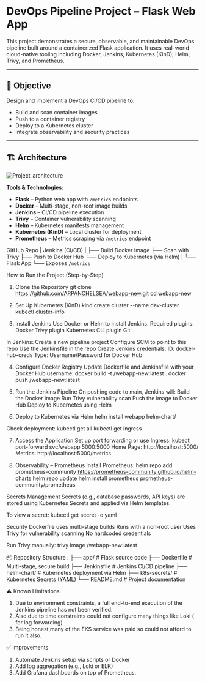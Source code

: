 # DevOps Pipeline Project – Flask Web App

This project demonstrates a secure, observable, and maintainable DevOps pipeline built around a containerized Flask application. It uses real-world cloud-native tooling including Docker, Jenkins, Kubernetes (KinD), Helm, Trivy, and Prometheus.

---

## 📌 Objective

Design and implement a DevOps CI/CD pipeline to:
- Build and scan container images
- Push to a container registry
- Deploy to a Kubernetes cluster
- Integrate observability and security practices

---

## 🏗️ Architecture

![Project_architecture](https://github.com/user-attachments/assets/5b789b16-1a7d-437e-9ca2-6f880c62709a)


**Tools & Technologies:**
- **Flask** – Python web app with `/metrics` endpoints
- **Docker** – Multi-stage, non-root image builds
- **Jenkins** – CI/CD pipeline execution
- **Trivy** – Container vulnerability scanning
- **Helm** – Kubernetes manifests management
- **Kubernetes (KinD)** – Local cluster for deployment
- **Prometheus** – Metrics scraping via `/metrics` endpoint

GitHub Repo
   |
Jenkins (CI/CD)
   |
   ├── Build Docker Image
   ├── Scan with Trivy
   ├── Push to Docker Hub
   └── Deploy to Kubernetes (via Helm)
               |
               └── Flask App
                       └── Exposes `/metrics`



How to Run the Project (Step-by-Step)
1. Clone the Repository
git clone https://github.com/ARPANCHELSEA/webapp-new.git
cd webapp-new

2. Set Up Kubernetes (KinD)
kind create cluster --name dev-cluster
kubectl cluster-info

3. Install Jenkins
Use Docker or Helm to install Jenkins. Required plugins:
Docker
Trivy plugin
Kubernetes CLI plugin
Git

In Jenkins:
Create a new pipeline project
Configure SCM to point to this repo
Use the Jenkinsfile in the repo
Create Jenkins credentials:
ID: docker-hub-creds
Type: Username/Password for Docker Hub

4. Configure Docker Registry
Update Dockerfile and Jenkinsfile with your Docker Hub username:
docker build -t <dockerhub-username>/webapp-new:latest .
docker push <dockerhub-username>/webapp-new:latest

5. Run the Jenkins Pipeline
On pushing code to main, Jenkins will:
Build the Docker image
Run Trivy vulnerability scan
Push the image to Docker Hub
Deploy to Kubernetes using Helm

6. Deploy to Kubernetes via Helm
helm install webapp helm-chart/

Check deployment:
kubectl get all
kubectl get ingress

7. Access the Application
Set up port forwarding or use Ingress:
kubectl port-forward svc/webapp 5000:5000
Home Page: http://localhost:5000/
Metrics: http://localhost:5000/metrics

8. Observability – Prometheus
Install Prometheus:
helm repo add prometheus-community https://prometheus-community.github.io/helm-charts
helm repo update
helm install prometheus prometheus-community/prometheus


Secrets Management
Secrets (e.g., database passwords, API keys) are stored using Kubernetes Secrets and applied via Helm templates.

To view a secret:
kubectl get secret <name> -o yaml

Security
Dockerfile uses multi-stage builds
Runs with a non-root user
Uses Trivy for vulnerability scanning
No hardcoded credentials

Run Trivy manually:
trivy image <dockerhub-username>/webapp-new:latest


📦 Repository Structure
.
├── app/                   # Flask source code
├── Dockerfile             # Multi-stage, secure build
├── Jenkinsfile            # Jenkins CI/CD pipeline
├── helm-chart/            # Kubernetes deployment via Helm
├── k8s-secrets/           # Kubernetes Secrets (YAML)
└── README.md              # Project documentation


⚠️ Known Limitations
1. Due to environment constraints, a full end-to-end execution of the Jenkins pipeline has not been verified.
2. Also due to time constraints could not configure many things like Loki ( for log forwarding)
3. Being honest,many of the EKS service was paid so could not afford to run it also.

✅ Improvements
1. Automate Jenkins setup via scripts or Docker
2. Add log aggregation (e.g., Loki or ELK)
3. Add Grafana dashboards on top of Prometheus.


